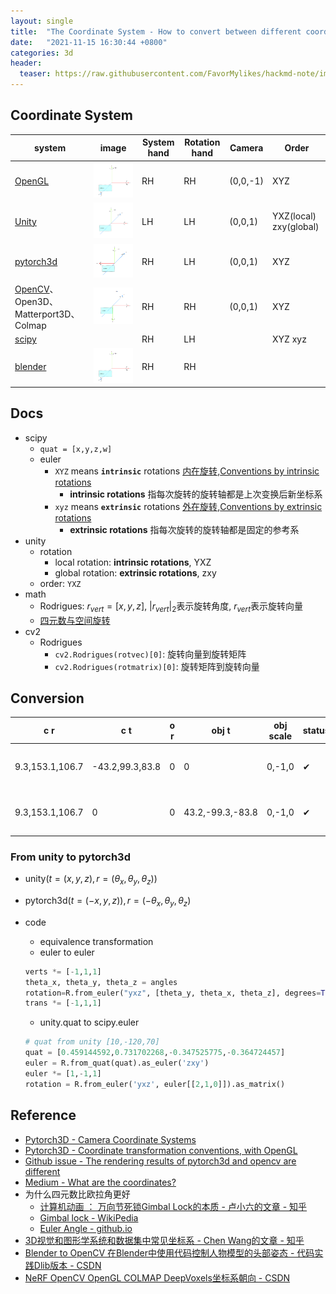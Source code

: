 ```yaml
---
layout: single
title:  "The Coordinate System - How to convert between different coordinate system"
date:   "2021-11-15 16:30:44 +0800"
categories: 3d
header:
  teaser: https://raw.githubusercontent.com/FavorMylikes/hackmd-note/img/img20211116000556.png
---
```



## Coordinate System

|system|image|System hand|Rotation hand|Camera|Order
|-|-|-|-|-|-|
|[OpenGL](https://en.wikibooks.org/wiki/OpenGL_Programming/Mini-Portal_Smooth)|<img src="https://raw.githubusercontent.com/FavorMylikes/hackmd-note/img/img20211116000556.png" alt="20211116000556" width="200px"/>|RH|RH|(0,0,-1)|XYZ|
|[Unity](https://docs.unity3d.com/560/Documentation/Manual/Transforms.html)|<img src="https://raw.githubusercontent.com/FavorMylikes/hackmd-note/img/img20211116001515.png" alt="20211116000556" width="200px"/>|LH|LH|(0,0,1)|YXZ(local) zxy(global)|
|[pytorch3d](https://pytorch3d.org/docs/cameras)|<img src="https://raw.githubusercontent.com/FavorMylikes/hackmd-note/img/img20211116001452.png" alt="20211116000556" width="200px"/>|RH|LH|(0,0,1)|XYZ|
|[OpenCV](https://docs.opencv.org/2.4/modules/calib3d/doc/camera_calibration_and_3d_reconstruction.html)、Open3D、Matterport3D、Colmap|<img src="https://raw.githubusercontent.com/FavorMylikes/hackmd-note/img/img20211117163530.png" alt="20211117163530"/>|RH|RH|(0,0,1)|XYZ|
|[scipy](https://docs.scipy.org/doc/scipy/reference/generated/scipy.spatial.transform.Rotation.from_euler.html#reaa093f6923f-1)||RH|LH||XYZ xyz|
|[blender](https://blog.csdn.net/flyfish1986/article/details/122301484)|<img src="https://raw.githubusercontent.com/FavorMylikes/hackmd-note/img/img20211116000556.png" alt="20211116000556" width="200px"/>|RH|RH|||

## Docs

- scipy
  - `quat = [x,y,z,w]`
  - euler
    - `XYZ` means **`intrinsic`** rotations [内在旋转](https://en.wikipedia.org/wiki/Davenport_chained_rotations#Intrinsic_rotations),[Conventions by intrinsic rotations](https://en.wikipedia.org/wiki/Euler_angles#Conventions_by_intrinsic_rotations)
      - **intrinsic rotations** 指每次旋转的旋转轴都是上次变换后新坐标系
    - `xyz` means **`extrinsic`** rotations [外在旋转](https://en.wikipedia.org/wiki/Davenport_chained_rotations#Extrinsic_rotations),[Conventions by extrinsic rotations](https://en.wikipedia.org/wiki/Euler_angles#Conventions_by_extrinsic_rotations)
      - **extrinsic rotations** 指每次旋转的旋转轴都是固定的参考系
- unity
  - rotation
    - local rotation: **intrinsic rotations**, YXZ
    - global rotation: **extrinsic rotations**, zxy
  - order: `YXZ`
- math
  - Rodrigues: $r_{vert} = [x,y,z]$, $|r_{vert}|_2$表示旋转角度, $r_{vert}$表示旋转向量
  - [四元数与空间旋转](https://zh.wikipedia.org/wiki/%E5%9B%9B%E5%85%83%E6%95%B0%E4%B8%8E%E7%A9%BA%E9%97%B4%E6%97%8B%E8%BD%AC)
- cv2
  - Rodrigues
    - `cv2.Rodrigues(rotvec)[0]`: 旋转向量到旋转矩阵
    - `cv2.Rodrigues(rotmatrix)[0]`: 旋转矩阵到旋转向量

## Conversion

|c r|c t|o r|obj t|obj scale|status|comment
|-|-|-|-|-|-|-|
|9.3,153.1,106.7|-43.2,99.3,83.8|0|0|0,-1,0|✔|c r = inv(mat)zxy,xyz*=[-,-,+], t = xyz*[+,+,-]
|9.3,153.1,106.7|0|0|43.2,-99.3,-83.8|0,-1,0|✔|c r = inv(mat)zxy,xyz*=[-,-,+],o t = xyz*[-,-,+]

### From unity to pytorch3d

- unity$(t=(x,y,z),r=(\theta_x,\theta_y,\theta_z))$
- pytorch3d$(t=(-x,y,z)),r=(-\theta_x,\theta_y,\theta_z)$
- code
  - equivalence transformation
  - euler to euler

   ```python
   verts *= [-1,1,1]
   theta_x, theta_y, theta_z = angles
   rotation=R.from_euler("yxz", [theta_y, theta_x, theta_z], degrees=True).as_matrix()
   trans *= [-1,1,1]
   ```

  - unity.quat to scipy.euler

   ```python
   # quat from unity [10,-120,70]
   quat = [0.459144592,0.731702268,-0.347525775,-0.364724457]
   euler = R.from_quat(quat).as_euler('zxy')
   euler *= [1,-1,1]
   rotation = R.from_euler('yxz', euler[[2,1,0]]).as_matrix()
   ```

## Reference

- [Pytorch3D - Camera Coordinate Systems](https://pytorch3d.org/docs/cameras)
- [Pytorch3D - Coordinate transformation conventions, with OpenGL](https://pytorch3d.org/docs/renderer_getting_started#coordinate-transformation-conventions)
- [Github issue - The rendering results of pytorch3d and opencv are different](https://github.com/facebookresearch/pytorch3d/issues/858)
- [Medium - What are the coordinates?](https://medium.com/comerge/what-are-the-coordinates-225f1ec0dd78)
- 为什么四元数比欧拉角更好
  - [计算机动画 ： 万向节死锁Gimbal Lock的本质 - 卢小六的文章 - 知乎](https://zhuanlan.zhihu.com/p/112449913)
  - [Gimbal lock - WikiPedia](https://en.wikipedia.org/wiki/Gimbal_lock)
  - [Euler Angle - github.io](https://andrewfanchina.github.io/UnityLabs/Euler/)
- [3D视觉和图形学系统和数据集中常见坐标系 - Chen Wang的文章 - 知乎](https://zhuanlan.zhihu.com/p/501704425)
- [Blender to OpenCV 在Blender中使用代码控制人物模型的头部姿态 - 代码实践Dlib版本 - CSDN](https://blog.csdn.net/flyfish1986/article/details/122301484)
- [NeRF OpenCV OpenGL COLMAP DeepVoxels坐标系朝向 - CSDN](https://blog.csdn.net/OrdinaryMatthew/article/details/126670351)